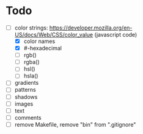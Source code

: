 # Todo

- [ ] color strings: https://developer.mozilla.org/en-US/docs/Web/CSS/color_value (javascript code)
    - [x] color names
    - [x] #-hexadecimal
    - [ ] rgb()
    - [ ] rgba()
    - [ ] hsl()
    - [ ] hsla()
- [ ] gradients
- [ ] patterns
- [ ] shadows
- [ ] images
- [ ] text
- [ ] comments
- [ ] remove Makefile, remove "bin" from ".gitignore"
